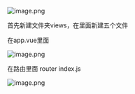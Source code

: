![image.png](http://upload-images.jianshu.io/upload_images/2941543-761f671b9e24cfa1.png?imageMogr2/auto-orient/strip%7CimageView2/2/w/1240)

首先新建文件夹views，在里面新建五个文件


在app.vue里面


![image.png](http://upload-images.jianshu.io/upload_images/2941543-ac30acd7512a1136.png?imageMogr2/auto-orient/strip%7CimageView2/2/w/1240)


在路由里面
router  index.js


![image.png](http://upload-images.jianshu.io/upload_images/2941543-09184522f672f135.png?imageMogr2/auto-orient/strip%7CimageView2/2/w/1240)
